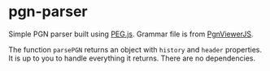 # pgn-parser

Simple PGN parser built using [PEG.js](https://github.com/pegjs/pegjs). Grammar
file is from [PgnViewerJS](https://github.com/mliebelt/PgnViewerJS).

The function `parsePGN` returns an object with `history` and `header` properties.
It is up to you to handle everything it returns. There are no dependencies.
